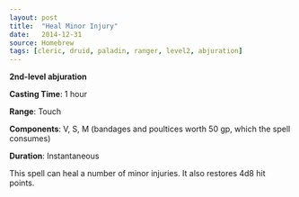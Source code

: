 ```yaml
---
layout: post
title:  "Heal Minor Injury"
date:   2014-12-31
source: Homebrew
tags: [cleric, druid, paladin, ranger, level2, abjuration]
---
```


**2nd-level abjuration**

**Casting Time**: 1 hour

**Range**: Touch

**Components**: V, S, M (bandages and poultices worth 50 gp, which the spell consumes)

**Duration**: Instantaneous

This spell can heal a number of minor injuries. It also restores 4d8 hit points.
